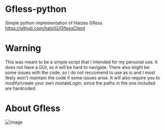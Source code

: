 # Gfless-python
Simple python implementation of Hatzes Gfless https://github.com/hatz02/GflessClient

# Warning
This was meant to be a simple script that I intended for my personal use.
It does not have a GUI, so it will be hard to navigate.
There also might be some issues with the code, so I do not reccomend to use as is and I most likely won't maintain the code if some issues arise.
It will also require you to modify/create your own nostaleLogin, since the paths in the one included are hardcoded.

# About Gfless

![image](https://github.com/stradiveri/Gfless-python/assets/134951125/57bde6b4-608e-4995-959d-91f21dd5e2e6)
